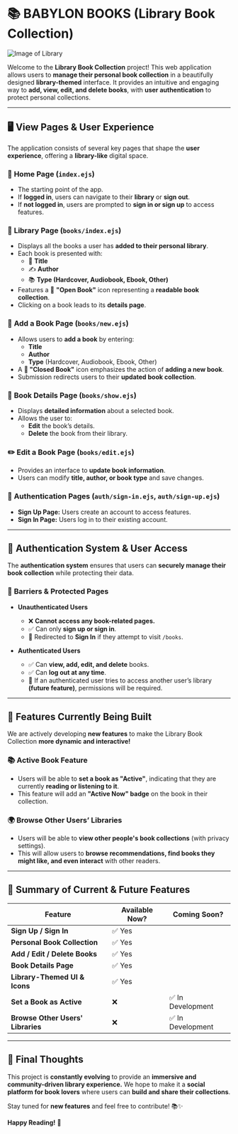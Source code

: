 # 📚 **BABYLON BOOKS (Library Book Collection)**

![Image of Library](https://as2.ftcdn.net/v2/jpg/02/74/81/69/1000_F_274816901_dvhbzboD9RiGL4i1i2PhkZ5OeHLEhFrA.jpg)

Welcome to the **Library Book Collection** project! This web application allows users to **manage their personal book collection** in a beautifully designed **library-themed** interface. It provides an intuitive and engaging way to **add, view, edit, and delete books**, with **user authentication** to protect personal collections.

---

## 🖥️ **View Pages & User Experience**
The application consists of several key pages that shape the **user experience**, offering a **library-like** digital space.

### 🏡 **Home Page (`index.ejs`)**
- The starting point of the app.
- If **logged in**, users can navigate to their **library** or **sign out**.
- If **not logged in**, users are prompted to **sign in or sign up** to access features.

### 📖 **Library Page (`books/index.ejs`)**
- Displays all the books a user has **added to their personal library**.
- Each book is presented with:
  - 📘 **Title**
  - ✍️ **Author**
  - 📚 **Type (Hardcover, Audiobook, Ebook, Other)**
- Features a 📖 **"Open Book"** icon representing a **readable book collection**.
- Clicking on a book leads to its **details page**.

### 📘 **Add a Book Page (`books/new.ejs`)**
- Allows users to **add a book** by entering:
  - **Title**
  - **Author**
  - **Type** (Hardcover, Audiobook, Ebook, Other)
- A **📘 "Closed Book"** icon emphasizes the action of **adding a new book**.
- Submission redirects users to their **updated book collection**.

### 📄 **Book Details Page (`books/show.ejs`)**
- Displays **detailed information** about a selected book.
- Allows the user to:
  - **Edit** the book’s details.
  - **Delete** the book from their library.

### ✏️ **Edit a Book Page (`books/edit.ejs`)**
- Provides an interface to **update book information**.
- Users can modify **title, author, or book type** and save changes.

### 🚪 **Authentication Pages (`auth/sign-in.ejs`, `auth/sign-up.ejs`)**
- **Sign Up Page:** Users create an account to access features.
- **Sign In Page:** Users log in to their existing account.

---

## 🔐 **Authentication System & User Access**
The **authentication system** ensures that users can **securely manage their book collection** while protecting their data.

### 🚧 **Barriers & Protected Pages**
- **Unauthenticated Users**
  - ❌ **Cannot access any book-related pages.**
  - ✅ Can only **sign up or sign in**.
  - 🔀 Redirected to **Sign In** if they attempt to visit `/books`.

- **Authenticated Users**
  - ✅ Can **view, add, edit, and delete** books.
  - ✅ Can **log out at any time**.
  - 🔀 If an authenticated user tries to access another user’s library **(future feature)**, permissions will be required.

---

## 🔮 **Features Currently Being Built**
We are actively developing **new features** to make the Library Book Collection **more dynamic and interactive!**

### 📚 **Active Book Feature**
- Users will be able to **set a book as "Active"**, indicating that they are currently **reading or listening to it**.
- This feature will add an **"Active Now" badge** on the book in their collection.

### 🌍 **Browse Other Users’ Libraries**
- Users will be able to **view other people's book collections** (with privacy settings).
- This will allow users to **browse recommendations, find books they might like, and even interact** with other readers.

---

## 📌 **Summary of Current & Future Features**

| Feature | Available Now? | Coming Soon? |
|---------|---------------|-------------|
| **Sign Up / Sign In** | ✅ Yes | |
| **Personal Book Collection** | ✅ Yes | |
| **Add / Edit / Delete Books** | ✅ Yes | |
| **Book Details Page** | ✅ Yes | |
| **Library-Themed UI & Icons** | ✅ Yes | |
| **Set a Book as Active** | ❌ | ✅ In Development |
| **Browse Other Users' Libraries** | ❌ | ✅ In Development |

---

## 🚀 **Final Thoughts**
This project is **constantly evolving** to provide an **immersive and community-driven library experience.** We hope to make it a **social platform for book lovers** where users can **build and share their collections**.

Stay tuned for **new features** and feel free to contribute! 📚✨  

**Happy Reading!** 🚀
